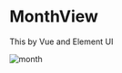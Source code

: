 # MonthView
This by Vue and Element UI

![month](https://user-images.githubusercontent.com/48345586/134451497-06a35316-74f1-4d0b-9cea-387199528983.png)

